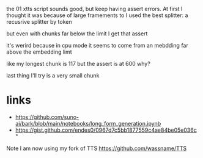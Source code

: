 the 01 xtts script sounds good, but keep having assert errors. At first I thought it was because of large framements to I used the best splitter: a recusrive splitter by token

but even with chunks far below the limit I get that assert

it's werird because in cpu mode it seems to come from an mebdding far above the embedding limt

like my longest chunk is 117
but the assert is at 600 why?

last thing I'll try is a very small chunk


# links

- https://github.com/suno-ai/bark/blob/main/notebooks/long_form_generation.ipynb
- https://gist.github.com/endes0/0967d7c5bb1877559c4ae84be05e036c"


Note I am now using my fork of TTS https://github.com/wassname/TTS
